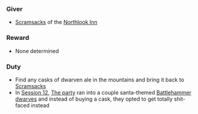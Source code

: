 ### Giver
- [Scramsacks](/pages/scramsacks) of the [Northlook Inn](/pages/the-northlook)

### Reward
- None determined

### Duty
- Find any casks of dwarven ale in the mountains and bring it back to [Scramsacks](/pages/scramsacks)
- In [Session 12](/pages/session-12), [The party](/pages/party) ran into a couple santa-themed [Battlehammer dwarves](/pages/battlehammer-dwarf-clan) and instead of buying a cask, they opted to get totally shit-faced instead

